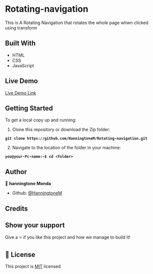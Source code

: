 # Rotating-navigation

This is  A Rotating Navigation that rotates the whole page whwn clicked using transform
## Built With

- HTML
- CSS
- JavaScript

## Live Demo

[Live Demo Link](https://hanningtonem.github.io/Rotating-navigation/)

## Getting Started

To get a local copy up and running:

1. Clone this repository or download the Zip folder:

**``git clone https://github.com/HanningtoneM/Rotating-navigation.git``**

2. Navigate to the location of the folder in your machine:

**``you@your-Pc-name:~$ cd <folder>``**

## Author

👤 **hanningtone Monda**

- Github: [@HanningtoneM](https://github.com/HanningtoneM)


## Credits



## Show your support

Give a ⭐️ if you like this project and how we manage to build it!

## 📝 License

This project is [MIT](./MIT.md) licensed
